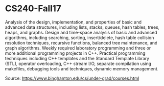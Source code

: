 # CS240-Fall17

Analysis of the design, implementation, and properties of basic and advanced data structures, including lists, stacks, queues, hash tables, trees, heaps, and graphs. Design and time-space analysis of basic and advanced algorithms, including searching, sorting, insert/delete, hash table collision resolution techniques, recursive functions, balanced tree maintenance, and graph algorithms. Weekly required laboratory programming and three or more additional programming projects in C++. Practical programming techniques including C++ templates and the Standard Template Library (STL), operator overloading, C++ stream I/O, separate compilation using makefiles, debugging tools and techniques, dynamic memory management.

Source: https://www.binghamton.edu/cs/under-grad/courses.html
